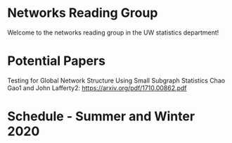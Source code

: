 # Networks Reading Group
Welcome to the networks reading group in the UW statistics department!

# Potential Papers

Testing for Global Network Structure Using Small Subgraph Statistics
Chao Gao1 and John Lafferty2: https://arxiv.org/pdf/1710.00862.pdf


# Schedule - Summer and Winter 2020
